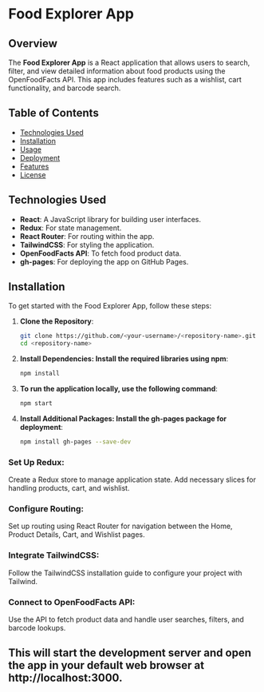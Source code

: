 # Food Explorer App

## Overview

The **Food Explorer App** is a React application that allows users to search, filter, and view detailed information about food products using the OpenFoodFacts API. This app includes features such as a wishlist, cart functionality, and barcode search.

## Table of Contents

- [Technologies Used](#technologies-used)
- [Installation](#installation)
- [Usage](#usage)
- [Deployment](#deployment)
- [Features](#features)
- [License](#license)

## Technologies Used

- **React**: A JavaScript library for building user interfaces.
- **Redux**: For state management.
- **React Router**: For routing within the app.
- **TailwindCSS**: For styling the application.
- **OpenFoodFacts API**: To fetch food product data.
- **gh-pages**: For deploying the app on GitHub Pages.

## Installation

To get started with the Food Explorer App, follow these steps:

1. **Clone the Repository**:
   ```bash
   git clone https://github.com/<your-username>/<repository-name>.git
   cd <repository-name>

2. **Install Dependencies: Install the required libraries using npm**:
    ```bash
    npm install

4. **To run the application locally, use the following command**:
    ```bash
    npm start

3. **Install Additional Packages: Install the gh-pages package for deployment**:
    ```bash
    npm install gh-pages --save-dev

 ### Set Up Redux: 
Create a Redux store to manage application state. Add necessary slices for handling products, cart, and wishlist.

 ### Configure Routing: 
Set up routing using React Router for navigation between the Home, Product Details, Cart, and Wishlist pages.

 ### Integrate TailwindCSS: 
Follow the TailwindCSS installation guide to configure your project with Tailwind.

 ### Connect to OpenFoodFacts API: 
Use the API to fetch product data and handle user searches, filters, and barcode lookups.


## This will start the development server and open the app in your default web browser at http://localhost:3000.